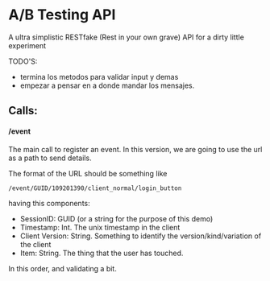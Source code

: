 
# A/B Testing API

A ultra simplistic RESTfake (Rest in your own grave) API for a dirty little experiment

TODO'S:

- termina los metodos para validar input y demas
- empezar a pensar en a donde mandar los mensajes.

## Calls:

#### /event

The main call to register an event. 
In this version, we are going to use the url as a path to send details.

The format of the URL should be something like 

`/event/GUID/109201390/client_normal/login_button`

having this components:

- SessionID: GUID (or a string for the purpose of this demo)
- Timestamp: Int. The unix timestamp in the client
- Client Version: String. Something to identify the version/kind/variation of the client
- Item: String. The thing that the user has touched. 

In this order, and validating a bit.
